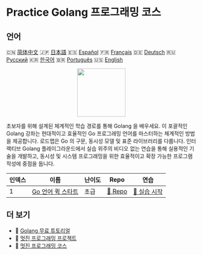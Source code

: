# Practice Golang 프로그래밍 코스

## 언어

🇨🇳 [简体中文](README_zh.md) 🇯🇵 [日本語](README_ja.md) 🇪🇸 [Español](README_es.md) 🇫🇷 [Français](README_fr.md) 🇩🇪 [Deutsch](README_de.md) 🇷🇺 [Русский](README_ru.md) 🇰🇷 [한국어](README_ko.md) 🇧🇷 [Português](README_pt.md) 🇺🇸 [English](README.md) 

<div align="center">
<img width="128px" src="https://file.labex.io/path/YgASYacMNI6I.png">
</div>

초보자를 위해 설계된 체계적인 학습 경로를 통해 Golang 을 배우세요. 이 포괄적인 Golang 강좌는 현대적이고 효율적인 Go 프로그래밍 언어를 마스터하는 체계적인 방법을 제공합니다. 로드맵은 Go 의 구문, 동시성 모델 및 표준 라이브러리를 다룹니다. 인터랙티브 Golang 플레이그라운드에서 실습 위주의 비디오 없는 연습을 통해 실용적인 기술을 개발하고, 동시성 및 시스템 프로그래밍을 위한 효율적이고 확장 가능한 프로그램 작성에 중점을 둡니다.

|   인덱스 | 이름                                                                 | 난이도   | Repo                                                         | 연습                                                            |
|----------|----------------------------------------------------------------------|----------|--------------------------------------------------------------|-----------------------------------------------------------------|
|        1 | [Go 언어 퀵 스타트](https://labex.io/ko/courses/quick-start-with-go) | 초급     | [🔗 Repo](https://github.com/labex-labs/quick-start-with-go) | [🚀 실습 시작](https://labex.io/ko/courses/quick-start-with-go) |

## 더 보기

- 🔗 [Golang 무료 튜토리얼](https://github.com/labex-labs/go-free-tutorials)
- 🔗 [멋진 프로그래밍 프로젝트](https://github.com/labex-labs/awesome-programming-projects)
- 🔗 [멋진 프로그래밍 코스](https://github.com/labex-labs/awesome-programming-courses)


